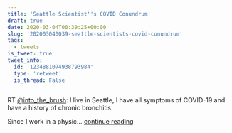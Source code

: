 ```yaml
---
title: 'Seattle Scientist''s COVID Conundrum'
draft: true
date: 2020-03-04T00:39:25+00:00
slug: '202003040039-seattle-scientists-covid-conundrum'
tags:
  - tweets
is_tweet: true
tweet_info:
  id: '1234881074938793984'
  type: 'retweet'
  is_thread: False
---
```




RT [@into_the_brush](https://x.com/into_the_brush): I live in Seattle, I have all symptoms of COVID-19 and have a history of chronic bronchitis. 

Since I work in a physic… [continue reading](https://x.com/sytelus/status/1234881074938793984)
